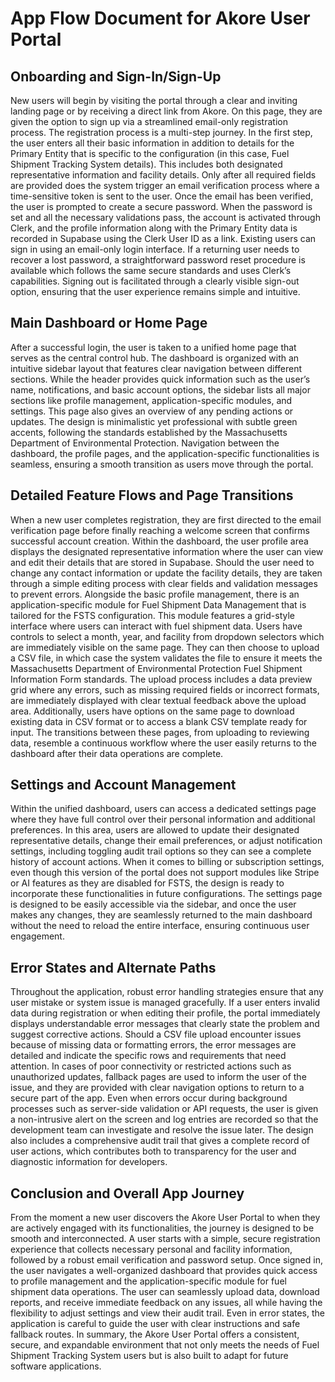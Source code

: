 # App Flow Document for Akore User Portal

## Onboarding and Sign-In/Sign-Up

New users will begin by visiting the portal through a clear and inviting landing page or by receiving a direct link from Akore. On this page, they are given the option to sign up via a streamlined email-only registration process. The registration process is a multi-step journey. In the first step, the user enters all their basic information in addition to details for the Primary Entity that is specific to the configuration (in this case, Fuel Shipment Tracking System details). This includes both designated representative information and facility details. Only after all required fields are provided does the system trigger an email verification process where a time-sensitive token is sent to the user. Once the email has been verified, the user is prompted to create a secure password. When the password is set and all the necessary validations pass, the account is activated through Clerk, and the profile information along with the Primary Entity data is recorded in Supabase using the Clerk User ID as a link. Existing users can sign in using an email-only login interface. If a returning user needs to recover a lost password, a straightforward password reset procedure is available which follows the same secure standards and uses Clerk’s capabilities. Signing out is facilitated through a clearly visible sign-out option, ensuring that the user experience remains simple and intuitive.

## Main Dashboard or Home Page

After a successful login, the user is taken to a unified home page that serves as the central control hub. The dashboard is organized with an intuitive sidebar layout that features clear navigation between different sections. While the header provides quick information such as the user’s name, notifications, and basic account options, the sidebar lists all major sections like profile management, application-specific modules, and settings. This page also gives an overview of any pending actions or updates. The design is minimalistic yet professional with subtle green accents, following the standards established by the Massachusetts Department of Environmental Protection. Navigation between the dashboard, the profile pages, and the application-specific functionalities is seamless, ensuring a smooth transition as users move through the portal.

## Detailed Feature Flows and Page Transitions

When a new user completes registration, they are first directed to the email verification page before finally reaching a welcome screen that confirms successful account creation. Within the dashboard, the user profile area displays the designated representative information where the user can view and edit their details that are stored in Supabase. Should the user need to change any contact information or update the facility details, they are taken through a simple editing process with clear fields and validation messages to prevent errors. Alongside the basic profile management, there is an application-specific module for Fuel Shipment Data Management that is tailored for the FSTS configuration. This module features a grid-style interface where users can interact with fuel shipment data. Users have controls to select a month, year, and facility from dropdown selectors which are immediately visible on the same page. They can then choose to upload a CSV file, in which case the system validates the file to ensure it meets the Massachusetts Department of Environmental Protection Fuel Shipment Information Form standards. The upload process includes a data preview grid where any errors, such as missing required fields or incorrect formats, are immediately displayed with clear textual feedback above the upload area. Additionally, users have options on the same page to download existing data in CSV format or to access a blank CSV template ready for input. The transitions between these pages, from uploading to reviewing data, resemble a continuous workflow where the user easily returns to the dashboard after their data operations are complete.

## Settings and Account Management

Within the unified dashboard, users can access a dedicated settings page where they have full control over their personal information and additional preferences. In this area, users are allowed to update their designated representative details, change their email preferences, or adjust notification settings, including toggling audit trail options so they can see a complete history of account actions. When it comes to billing or subscription settings, even though this version of the portal does not support modules like Stripe or AI features as they are disabled for FSTS, the design is ready to incorporate these functionalities in future configurations. The settings page is designed to be easily accessible via the sidebar, and once the user makes any changes, they are seamlessly returned to the main dashboard without the need to reload the entire interface, ensuring continuous user engagement.

## Error States and Alternate Paths

Throughout the application, robust error handling strategies ensure that any user mistake or system issue is managed gracefully. If a user enters invalid data during registration or when editing their profile, the portal immediately displays understandable error messages that clearly state the problem and suggest corrective actions. Should a CSV file upload encounter issues because of missing data or formatting errors, the error messages are detailed and indicate the specific rows and requirements that need attention. In cases of poor connectivity or restricted actions such as unauthorized updates, fallback pages are used to inform the user of the issue, and they are provided with clear navigation options to return to a secure part of the app. Even when errors occur during background processes such as server-side validation or API requests, the user is given a non-intrusive alert on the screen and log entries are recorded so that the development team can investigate and resolve the issue later. The design also includes a comprehensive audit trail that gives a complete record of user actions, which contributes both to transparency for the user and diagnostic information for developers.

## Conclusion and Overall App Journey

From the moment a new user discovers the Akore User Portal to when they are actively engaged with its functionalities, the journey is designed to be smooth and interconnected. A user starts with a simple, secure registration experience that collects necessary personal and facility information, followed by a robust email verification and password setup. Once signed in, the user navigates a well-organized dashboard that provides quick access to profile management and the application-specific module for fuel shipment data operations. The user can seamlessly upload data, download reports, and receive immediate feedback on any issues, all while having the flexibility to adjust settings and view their audit trail. Even in error states, the application is careful to guide the user with clear instructions and safe fallback routes. In summary, the Akore User Portal offers a consistent, secure, and expandable environment that not only meets the needs of Fuel Shipment Tracking System users but is also built to adapt for future software applications.
